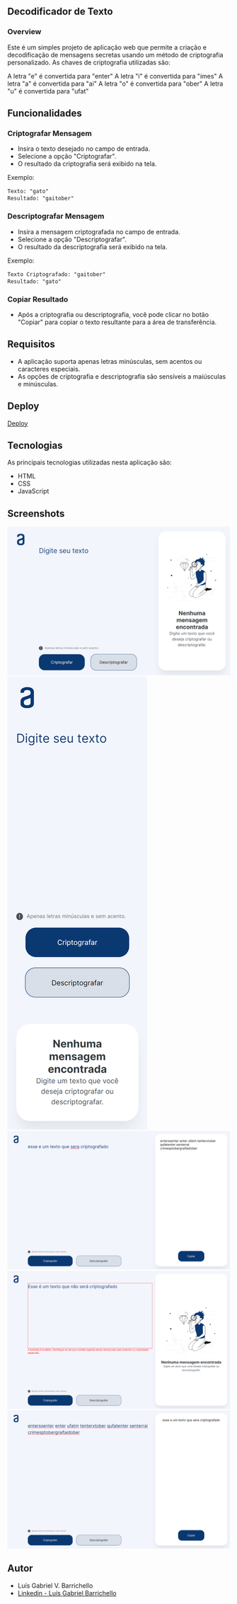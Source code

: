 ## Decodificador de Texto

### Overview
Este é um simples projeto de aplicação web que permite a criação e decodificação de mensagens secretas usando um método de criptografia personalizado. As chaves de criptografia utilizadas são:

A letra "e" é convertida para "enter"
A letra "i" é convertida para "imes"
A letra "a" é convertida para "ai"
A letra "o" é convertida para "ober"
A letra "u" é convertida para "ufat"

## Funcionalidades

### Criptografar Mensagem
- Insira o texto desejado no campo de entrada.
- Selecione a opção "Criptografar".
- O resultado da criptografia será exibido na tela.

Exemplo:
```
Texto: "gato"
Resultado: "gaitober"
```
### Descriptografar Mensagem
- Insira a mensagem criptografada no campo de entrada.
- Selecione a opção "Descriptografar".
- O resultado da descriptografia será exibido na tela.

Exemplo:
```
Texto Criptografado: "gaitober"
Resultado: "gato"
```
### Copiar Resultado
- Após a criptografia ou descriptografia, você pode clicar no botão "Copiar" para copiar o texto resultante para a área de transferência.

## Requisitos
- A aplicação suporta apenas letras minúsculas, sem acentos ou caracteres especiais.
- As opções de criptografia e descriptografia são sensíveis a maiúsculas e minúsculas.

## Deploy
[Deploy](https://luisbarrichello.github.io/Decodificador-de-Texto/)

## Tecnologias
As principais tecnologias utilizadas nesta aplicação são:
- HTML
- CSS
- JavaScript

## Screenshots
![Home](./assets/img/preview/home.png)
![Mobile Home](./assets/img/preview/home-mobile.png)
![Criptografado](./assets/img/preview/criptografado.png)
![Criptografado Inválido](./assets/img/preview/criptografado-invalido.png)
![Descriptografado](./assets/img/preview/descriptografado.png)


## Autor

- Luís Gabriel V. Barrichello
- [ Linkedin - Luís Gabriel Barrichello ](https://www.linkedin.com/in/luisgabrielbarrichello/)
